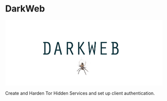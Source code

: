# DarkWeb
<center><img src="https://raw.githubusercontent.com/darkseid-security/darkweb/main/img/darkweb.jpg"></center>

Create and Harden Tor Hidden Services and
set up client authentication.
